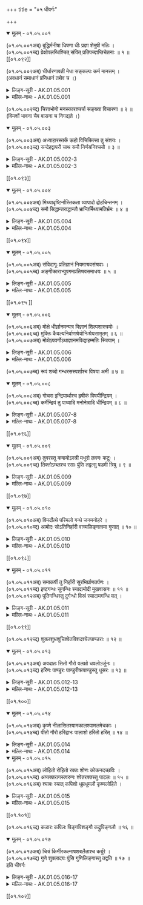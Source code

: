+++
title = "०५ धीवर्गः"

+++

<details open><summary>मूलम् - ०१.०५.००१</summary>

(०१.०५.००१अब्) बुद्धिर्मनीषा धिषणा धीः प्रज्ञा शेमुषी मतिः ।  
(०१.०५.००१च्द्) प्रेक्षोपलब्धिश्चित् संवित् प्रतिपज्ज्ञप्तिचेतनाः ॥ १ ॥  
[[०१.०९२]]

(०१.०५.००२अब्) धीर्धारणावती मेधा सङ्कल्पः कर्म मानसम् ।  
(अवधानं समाधानं प्रणिधानं तथैव च ।)

</details>

<details><summary>लिङ्ग-सूरी - AK.01.05.001</summary>

बुद्धिरिति—बुध्यतेऽनया बुद्धिः । ʻबुध अवगमने । मन्यते मनीषा । ʻमन ज्ञाने । मनस ईषावत् लाङ्गलदण्डवत् सम्बन्धाद्वा । धृष्णोतीति धिषणा । ʻञिधृषा प्रागल्भ्ये । ध्यायतेऽनया धीः । ʻध्यै चिन्तायाम् । प्रज्ञायतेऽनया प्रज्ञा । ʻज्ञा अवबोधने । शेयं मोहं मुष्णातीति शेमुषी । ʻमुष स्तेये । मन्यतेऽनयेति मतिः । ʻमन ज्ञाने । प्रेक्षते यया प्रेक्षा । ʻईक्ष दर्शने । उपलभ्यतेऽनयेति उपलब्धिः । ʻडुलभष् प्राप्तौ' । चेतन्त्यनयेति चित् । ʻचिती सञ्ज्ञाने । अनया सम्यग्वेत्तीति संवित् । ʻविद ज्ञाने । प्रतिपद्यतेऽनया प्रतिपत् । ʻपद्लृ गतौ' । ज्ञायतेऽनया ज्ञप्तिः । ʻज्ञा अवबोधने । चेतयतेऽनया चेतना । बुद्धिनामानि ॥ मेधते सर्वमनुभूतमस्यामिति मेधा । ʻमेधृ सङ्गमे । स्मृतिमद्बुद्धिनाम ॥ सम्यक् क्लृप्यतेऽनेनेति सङ्कल्पः । ʻकृपू सामर्थ्ये । मानसव्यापारनाम ॥ १ ॥
</details> 

<details><summary>मल्लि-नाथः - AK.01.05.001</summary>

बुद्धिर्मनीषा—शेमुषी । तालव्यादिः । मतिः—चेतनाः । बुद्धिनामानि । ʻप्रतिभोपलभा पण्डा' । एतानि च ॥ धीः—मेधा । धारणगुणयुक्ता धीर्मेध स्यात् ।

ʻषोढा धीस्तत्त्वधीः पण्डा मेधा धीर्धारणक्षमा ।

ऊहापोहक्षमा चार्वी गृहीतिर्ग्रहणक्षमा ॥

शुश्रूषा बहुला श्रौती श्रवणज्ञा तु चत्वरी ॥

इति षड्विधबुद्धीनां मध्ये एका ॥ सङ्कल्पः कर्म मानसम् । मानसव्यापारः सङ्कल्पः ॥ १ ॥ 
</details>

(०१.०५.००२च्द्) चित्ताभोगो मनस्कारश्चर्चा सङ्ख्या विचारणा ॥ २ ॥  
(विमर्शो भावना चैव वासना च निगद्यते ।)

<details open><summary>मूलम् - ०१.०५.००३</summary>

(०१.०५.००३अब्) अध्याहारस्तर्क ऊहो विचिकित्सा तु संशयः ।  
(०१.०५.००३च्द्) सन्देहद्वापरौ चाथ समौ निर्णयनिश्चयौ ॥ ३ ॥  
</details>

<details><summary>लिङ्ग-सूरी - AK.01.05.002-3</summary>

चित्ताभोग इति—चित्तस्य आभोगः परिपूर्णता चित्ताभोगः । मनसि करोतीति मनस्कारः । मनःपरिपूर्णतानाम् ॥ चर्च्यतेऽनया चर्चा । ʻचर्च अध्ययने । सङ्ख्यायतेऽनयेति सङ्ख्या । ʻख्या प्रकथने । विचार्यतेऽनया विचारणा । परामर्शनामानि ॥ अध्याहरतीति अध्याहारः । ʻहृञ् हरणे । तरन्त्यनेन संशयविपर्ययाविति तर्कः । ʻतॄ प्लवनतरणयोः' । ऊह्यते अनेनेति ऊहः । ʻऊह वितर्के । युक्तिप्रज्ञानामानि ॥ विचिकित्सतीति विचिकित्सा । ʻकित निवासे रोगापनयने च्ö । उभयकोटौ संशेते इति संशयः । ʻशीङ् स्वप्ने । सन्देग्धि सम्यक् बध्नातीति सन्देहः । ʻदिह उपचये । स्थाणुर्वा पुरुषो वेति द्वौ पक्षौ परौ प्रधानभूतावस्मिन्निति द्वापरः । सन्देहनामानि ॥ पुरुषसन्देहाभावं नितरां नयतीति निर्णयः । ʻणीञ् प्रापणे । निश्चिनोतीति निश्चयः । ʻचिञ् चयने । इदमित्थमिति बुद्धिनामनी ॥ २-३ ॥
</details>

<details><summary>मल्लि-नाथः - AK.01.05.002-3</summary>

चित्ताभोगो मनस्कारः । चित्ताभोगश्चित्तयत्नः । ʻआभोगो यत्नपूर्णता' इति वैजयन्ती (पृ। २३९, श्लो। ७) । स मनस्कारः स्यात् । तं मनस्कारं मनसि कारमित्युभयथा कथयन्ति ॥ चर्चा—विचारणा । मीमांसानामानि ॥ ʻमीमांसा स्याद् विचारणा' इति हलायुधः (अ। मा। १। १०) ॥ अधायाहारः—ऊहः । तर्कनामानि ॥ विचिकित्सा—द्वापरौ च । संशयनामानि । ʻवितर्को विशयः शङ्का' । एतानि च ॥ अथ—निश्चयौ । निश्चयनामनी ॥ ʻनिर्धारणा परिच्छित्तिः' । एते च ॥ २-३॥ 
</details>

[[०१.०९३]]

<details open><summary>मूलम् - ०१.०५.००४</summary>

(०१.०५.००४अब्) मिथ्यादृष्टिर्नास्तिकता व्यापादो द्रोहचिन्तनम् ।  
(०१.०५.००४च्द्) समौ सिद्धान्तराद्धान्तौ भ्रान्तिर्मिथ्यामतिर्भ्रमः ॥ ४ ॥  
</details>

<details><summary>लिङ्ग-सूरी - AK.01.05.004</summary>

मिथ्येति—मिथ्या चासौ दृष्टिश्च मिथ्यादृष्टिः। नास्ति परलोक इति मतिर्यस्य सः नास्तिकः । तस्य भावो नास्तिकता । परलोकाभावबुद्धिनामनी ॥ व्यापाद्यतेऽनेनेति व्यापादः । ʻपद गतौ' । द्रोहस्य चिन्तनं द्रोहचिन्तनम् । जिघांसाचिन्तानामनी ॥ सिद्धः अन्तो निश्चयोऽत्र सिद्धान्तः । राद्धः अन्तो राद्धः अन्तो यस्य राद्धान्तः । निर्णयविशेषनामनी ॥ भ्राम्यतेऽनयेति भ्रान्तिः । भ्रमश्च । ʻभ्रमु चलने । ʻभ्रमु अनवस्थाने इति वा धातुः । मिथ्या चासौ मतिश्च मिथ्यामतिः । अतस्मिन् तद्बुद्धिनामानि ॥ ४ ॥
</details>

<details><summary>मल्लि-नाथः - AK.01.05.004</summary>

मिथ्यादृष्टिर्नास्तिकता । नास्तिक्यनामनी ॥ व्यापादो द्रोहचिन्तनम्। द्रोहचिन्तानाम ॥ समौ राद्धान्तौ । स्थिरपक्षनामनी ॥ भ्रान्तिः—भ्रमः । अयथार्थज्ञाननामानि ॥ ʻसङ्केतस्तु समयः' । देवदत्तडित्थादिव्यहारनामनी । ʻअथाप्रतिपत्तिर्विहस्तता' । इतिकर्तव्यतावैकल्यनामनी । 

ʻस्नाता तिष्ठति मण्डलाधिपसुता वारोऽङ्गराजस्वसु-

र्द्यूते रात्रिरियं जिता कमलया देवी प्रसाद्याद्य च ।

इत्यन्तःपुरसुन्दरीपरिजनैर्विज्ञाय विज्ञापिते 

देवेनाप्रतिपत्तिमूढमनसा द्वित्राः स्थिता नाडिकाः ॥

इति ॥ ४ ॥ 
</details>

[[०१.०९४]]

<details open><summary>मूलम् - ०१.०५.००५</summary>

(०१.०५.००५अब्) संविदागूः प्रतिज्ञानं नियमाश्रवसंश्रवाः ।  
(०१.०५.००५च्द्) अङ्गीकाराभ्युपगमप्रतिश्रवसमाधयः ॥ ५ ॥  
</details>

<details><summary>लिङ्ग-सूरी - AK.01.05.005</summary>

संविदिति—संविद्यतेऽनया संवित् । ʻविद ज्ञाने । आगमनं संवेदनम् आगूः । ऊकारान्तः । आगुरते वा आगूः । ʻगुरी उद्यमने । रेफान्तःस्त्रीलिङ्गः । प्रतिज्ञायतेऽनेन प्रतिज्ञानम् । नियम्यते नियमः । ʻयम उपरमे । आशृणोतीत्याश्रवः । संश्रवश्च । प्रतिश्रवश्च । ʻश्रु श्रवणे । अङ्गीकरणमङ्गीकारः । अभ्युपगमनम् अभ्युपगमः । समाधीयते समाधिः । ʻडुधाञ् धारणपोषणयोः' । सम्प्रतिपत्तिनामानि ॥ ५ ॥
</details>

<details><summary>मल्लि-नाथः - AK.01.05.005</summary>

संविदागूः । आगूरिति पक्षे रेफान्तस्त्रिलिङ्गः, ऊकारान्तो वा ॥ प्रतिज्ञानम् । पुनर्ज्ञाननामानि ॥ नियम—समाधयः । अङ्गीकारनामानि ॥ ५ ॥ 
</details> 

[[०१.०९५ ]]

<details open><summary>मूलम् - ०१.०५.००६</summary>

(०१.०५.००६अब्) मोक्षे धीर्ज्ञानमन्यत्र विज्ञानं शिल्पशास्त्रयोः ।  
(०१.०५.००६च्द्) मुक्तिः कैवल्यनिर्वाणश्रेयोनिःश्रेयसामृतम् ॥ ६ ॥  
(०१.०५.००७अब्) मोक्षेऽपवर्गोऽथाज्ञानमविद्याहम्मतिः स्त्रियाम् ।  
</details>

<details><summary>लिङ्ग-सूरी - AK.01.05.006</summary>

मोक्ष इति—ज्ञायतेऽनेन ज्ञापम् । ʻज्ञा अवबोधने । मोक्षबुद्धिनाम ॥ विरूपं ज्ञानं विज्ञानम् । शिल्पशास्त्रादिबुद्धिनाम ॥ आत्मनः पाशाभ्यां मुक्तत्वं मुक्तिः । आत्मानं पाशेभ्यो मोचयतीति वा । ʻमुच्लृ मोक्षणे । केवलावस्था कैवल्यम् । निर्वाति निष्प्रपञ्चं गच्छत्यस्मिन्निति निर्वाण् । निर्वान्ति सर्वाणि कर्माणि अत्रेति वा । ʻवा गतिगन्धनयोः' । अतिशयेन प्रशस्यं श्रेयः । निश्चितं श्रेयोऽत्र निश्रेयसम् । नास्ति मृतं मरणमस्मिन्निति अमृतम् । आत्मानं पाशेभ्यो मोचयतीति मोक्षः । मोक्षते वा अस्मान् मोक्षः । ʻमोक्ष निरसने । पाशेभ्योऽपवर्जनम् अपवर्गः । ʻवृजी वर्जने । मोक्षनामानि ॥ विरुद्धं ज्ञानम् अज्ञानम् । विरुद्धा विद्या अविद्या । अहमित्यव्ययम् । अहमिति मतिः अहम्मतिः । अनात्मनि देहादावहम्बुद्धिनामानि ॥ ६ ॥
</details>

<details><summary>मल्लि-नाथः - AK.01.05.006</summary>

मोक्षे—धीर्ज्ञानम् । मोक्षविषया धीः बुद्धिर्ज्ञानं स्यात् ॥ अन्यत्र—शास्त्रयोः । तदतिरिक्तकलाशास्त्रविषया बुद्धिर्विज्ञानं स्यात् ॥ मुक्तिः—अपवर्गः । मोक्षनामानि ॥ अथाज्ञानम्—स्त्रियाम् । विषयेन्द्रियादौ आत्मबुद्धिनामानि ॥ ६ ॥ 
</details>

(०१.०५.००७च्द्) रूपं शब्दो गन्धरसस्पर्शाश्च विषया अमी ॥ ७ ॥  
<details open><summary>मूलम् - ०१.०५.००८</summary>

(०१.०५.००८अब्) गोचरा इन्द्रियार्थाश्च हृषीकं विषयीन्द्रियम् ।  
(०१.०५.००८च्द्) कर्मेन्द्रियं तु पाय्वादि मनोनेत्रादि धीन्द्रियम् ॥ ८ ॥  
</details>

<details><summary>लिङ्ग-सूरी - AK.01.05.007-8</summary>

रूपमिति—रूप्यते चक्षुषा निरूप्यते रूपम् । ʻरूप रूपक्रियायाम् । शपं ददातीति शब्दः । ʻशप आक्रोशे । गं गमनं धयतीति गन्धः । ʻधेट् पाने । गन्ध्यतेऽनेनेति वा । ʻगन्ध अर्दने । रस्यतेऽनेनेति रसः । ʻरस आस्वादने । स्पृश्यते स्पर्शः । ʻस्पृश संस्पर्शने । अमी पञ्च विषयगोचरेन्द्रियार्थनामानो भवन्ति ॥ विसिन्वन्ति बध्नन्दि स्वानुभवाय पुरुषं विषयाः । ʻषिञ् बन्धने । गावः इन्द्रियाणि चरन्त्यत्र गोचराः । ʻचर गतिभक्षणयोः' । इन्द्रियैरर्थ्यन्त इति इन्द्रियार्थाः । ʻअर्थ उपयाच्ञायाम् । हृष्यतीति हृषीकम् । ʻहृष तुष्टौ' । विषयोऽस्यास्तीति विषयि । इन्द्रस्य आत्मनो लिङ्गम् इन्द्रियम् । इन्द्रियनामानि ॥ कर्मणः साधनम् इन्द्रियं कर्मेन्द्रियम् । पायुवाक्पाणिपादोपस्थनामानि ॥ धियः साधनमिन्द्रियं धीन्द्रियम् । नेत्रघ्राणरसनत्वक्श्रोत्रपञ्चकस्य नामानि ॥ मनस्तूभयात्मकम् ॥ ७-८ ॥
</details>

<details><summary>मल्लि-नाथः - AK.01.05.007-8</summary>

रूपं—इन्द्रियार्थाश्च । रूपादीनां पञ्चानां नामानि ॥ हृषीकं—इन्द्रियम् । इन्द्रियसामान्यनामानि । पूर्वापरसाहचर्याद् विषयिशब्दो नपुंसकः ।

ʻविषयी राज्ञि कन्दर्पे विषयस्थजने च ना ।

अर्थवद्विषयोपेत इन्द्रिये तु नपुंसकम् ॥

इति वैजयन्ती (पृ। २६३, श्लो। ७५-६) ॥ कर्मेन्द्रियं—धीन्द्रियम् । पायूपस्थपाणिपादवाचः पञ्च कर्मेन्द्रियाणि । नेत्रश्रोत्रजिह्वाघ्राणत्वचः पञ्च बुद्धीन्द्रियाणि । काकाक्षिन्यायान्मनः कर्मेन्द्रिय बुद्धीन्द्रियं च भवति ॥ ७-८ ॥ 
</details>

[[०१.०९६]]

<details open><summary>मूलम् - ०१.०५.००९</summary>

(०१.०५.००९अब्) तुवरस्तु कषायोऽस्त्री मधुरो लवणः कटुः ।  
(०१.०५.००९च्द्) तिक्तोऽम्ब्लश्च रसाः पुंसि तद्वत्सु षडमी त्रिषु ॥ ९ ॥  
</details>

<details><summary>लिङ्ग-सूरी - AK.01.05.009</summary>

तुवर इति—तौति हृदयमिति तुवरः । ʻतु गतिवृद्धिहिंसासु । कषति पित्तमिति कषायः । ʻकष हिंसायाम् । खदिरादिरसनामनी ॥ मधु माधुर्यम् अस्यास्तीति मधुरः । इक्ष्वादिरसनाम ॥ लुनाति वातं लवणः । ʻलूङ् छेदने । सैन्धवादिरसनाम ॥ कटति क्रिमिविषादि गच्छत्यनेन कटुः । ʻकटी गतौ' । शुण्ठ्यादिरसनाम ॥ श्लेष्माणं तेजयतीति तिक्तः । ʻतिज निशाने । निम्बादिरसनाम ॥ वातममति रुजतीत्यम्व्लः । अम्ल इति वा पाठः । ʻअम रोगे । अम्बते मुखशब्दहेतुर्भवतीति अम्ब्लः । ʻअवि शब्दे । जम्बीरादिरसनाम ॥ अमी षड् गुणेषु पुंसि, तद्वत्सु विशेष्येषु त्रिषु वर्तन्ते ॥ ९ ॥
</details>

<details><summary>मल्लि-नाथः - AK.01.05.009</summary>

तुवरस्तु—रसाः । अत्राद्ये द्वे अपक्वदाडिमादिरसनामनी । ʻवोगरुपेरु' ॥ मधुर इक्ष्वादिरसनाम । ʻतीपिपेरु' ॥ लवणः सैन्धवादिरसनाम । ʻउप्पुपेरु' ॥ कटुः शुण्ठ्यादिरसनाम । ʻकारमुपेरु' ॥ तिक्तो निम्बादिरसनाम । ʻचेदुपेरु' ॥ आम्लः । अम्ब्ल इति वा पाठः । जम्बीरादिरसनाम । ʻपुलुसु' ॥ एते रसशब्दवाच्याः पुंसि ॥ तद्वत्सु षडमी त्रिषु । षडमी इत्यनेन कषायशब्दं विना रसवत्सु त्रिलिङ्गाः । तुवरा हरीतकी । मधुरं क्षीरम् । इत्यादि ॥ ९ ॥ 
</details>

[[०१.०९७]]

<details open><summary>मूलम् - ०१.०५.०१०</summary>

(०१.०५.०१०अब्) विमर्दोत्थे परिमलो गन्धे जनमनोहरे ।  
(०१.०५.०१०च्द्) आमोदः सोऽतिनिर्हारी वाच्यलिङ्गत्वमा गुणात् ॥ १० ॥  
</details>

<details><summary>लिङ्ग-सूरी - AK.01.05.010</summary>

विमर्दोत्थ इति—सुरभिमाल्यगन्धादिसम्मर्दादुत्पन्ने जनमनोहरे गन्धे परिमलः स्यात् । परिमलत इति परिमलः । ʻमल मल्ल धारणे । आ समन्तात् मोदयतीत्यामोदः । ʻमुद हर्षे । दूरव्यापि मनोहारिपरिमलनाम ॥ वाच्यलिङ्गत्वमा गुणात् । गुणवाचिशुक्लशब्दपर्यन्तं वाच्यलिङ्गता भवति ॥ १० ॥
</details>

<details><summary>मल्लि-नाथः - AK.01.05.010</summary>

विमर्दोत्थे—जनमनोहरे । माल्यसम्मर्दोत्पन्नमनोज्ञगन्धनाम ॥ आमोदः सोऽतिनिर्हारी । दूरव्यापिपरिमलनाम ॥ ʻआमोदो वापि पद्मस्य्ö ॥ वाच्यलिङ्गत्वमा गुणात् । गुणवचनशुक्लशब्दावधि इतः परं वक्ष्यमाणाः शब्दा वाच्यलिङ्गा भवन्ति ॥ १० ॥ 
</details>

[[०१.०९८]]

<details open><summary>मूलम् - ०१.०५.०११</summary>

(०१.०५.०११अब्) समाकर्षी तु निर्हारी सुरभिर्घ्राणतर्पणः ।  
(०१.०५.०११च्द्) इष्टगन्धः सुगन्धिः स्यादामोदी मुखवासनः ॥ ११ ॥  
(०१.०५.०१२अब्) पूतिगन्धिस्तु दुर्गन्धो विस्रं स्यादामगन्धि यत् ।  
</details>

<details><summary>लिङ्ग-सूरी - AK.01.05.011</summary>

समाकर्षीति—समाकर्षति चित्तमाकर्षतीति समाकर्षी । ʻकृष विलेखने । निर्हरति आकर्षत्यवश्यं चित्तमिति निर्हारी । सम्यगाकर्षणशीलकर्पूरादिगन्धद्रव्यनाम ॥ तर्पयितुं सुष्ठु रभते आरभते सुरभिः । ʻरभ राभस्ये । घ्राणतर्पणगन्धद्रव्यनाम ॥ शोभनो गन्धो यस्य सुगन्धिः । अपेक्षितगन्धवद्वस्तुनाम ॥ आमोदोऽत्रास्तीति आमोदी । मुखं वासयतीति मुखवासनः । मुखवासनयोग्ययक्षकर्दमादेर्नाम ॥ दुर्गन्धोऽस्यास्तीति दुर्गन्धिः । पूतिगन्धोऽस्यास्तीति पूतिगन्धिः । दुर्गन्ध इति वा पाठः । दुष्टगन्धिनामानि ॥ विस्यति विस्रम् । ʻविस उत्सर्गे । आमगन्धिनो नाम ॥ ११ ॥
</details>

<details><summary>मल्लि-नाथः - AK.01.05.011</summary>

समाकर्षी—तर्पणः । गन्धद्रव्यनामानि ॥ सुरभ्यादयो गन्धविशेषवाचकाश्च भवन्ति । यथा—

ʻनो जिघ्रासति चम्पकेषु सुरभिं नो चन्दने चन्द्रिकां

नोशीरे मुखवासनं हिमरुचौ नो वासनं पङ्कजे ।

नो वा गन्धिकमुत्पले विचकिले वो लिप्सते मङ्गलं

दायं दायमपावृणोति हि शकृद्विस्रार्थिनी मक्षिका ॥

इचि ॥ इष्टगन्धः—मुखवासनः । अभिलषितगन्धवन्नामानि । ʻगन्धस्येदुत्पूतिसुसुरभिभ्यः' (५। ४। १३५) इत्येकवचनग्रहणात् शोभना गन्धा अस्य सुगन्धो वायुरिति भवति ॥ पूतिगन्धस्तु दुर्गन्धः । यद्दृष्टगन्धवत् तन्नामनी । दुर्गन्धि इति तु लघुवाच्यधर्मः । तथा च शृङ्गारप्रकाशिका (पृ। ३१०-११) ʻद्विविधो वाच्यधर्मः । लघुर्गुरुश्चेति । तत्र बहुव्रीहिणा लघुः । कर्मधारयान्मत्वर्थीयेन गुरुः । तयोरादिमो यथा—

यक्षश्चक्रे जनकतनयास्नानपुण्योदकेषु

स्निग्धच्छायातरुषु वसतिं रामगिर्याश्रमेषु ॥

इति (मेघ। १। १) । अन्तिमो यथा—

आ कैलासाद् बिसकिसलयच्छेदपाथेयवन्तः

सम्पत्स्यन्ते नभसि भवतो राजहंसाः सहायाः ॥

इति (मेघ। १। ११) । विस्रं स्यादामगन्धि यत् । यन्मत्स्यादिगन्धवत्तन्नाम ॥ ११ ॥ 
</details>

[[०१.०९९]]

(०१.०५.०१२च्द्) शुक्लशुभ्रशुचिश्वेतविशदश्येतपाण्डराः ॥ १२ ॥  
<details open><summary>मूलम् - ०१.०५.०१३</summary>

(०१.०५.०१३अब्) अवदातः सितो गौरो वलक्षो धवलोऽर्जुनः ।  
(०१.०५.०१३च्द्) हरिणः पाण्डुरः पाण्डुरीषत्पाण्डुस्तु धूसरः ॥ १३ ॥  
</details>

<details><summary>लिङ्ग-सूरी - AK.01.05.012-13</summary>

शुकलेति—शोकति गच्छति मनोऽस्मिन्निति शुक्लः । ʻशुक गतौ' । शुक्रेति वा पाठः । शोभत इति शुभ्रः । ʻशुभ दीप्तौ' । शोचति शुच्यतीति वा शुचिः । ʻशुच शोके । धातूनामनेकार्थत्वात् । श्वेतते श्वेतः । ʻश्विता वर्णे । श्वयति मनोऽस्मिन्निति वा । ʻटुओश्वि गतिवृद्ध्योः' । चित्तं विशतीति विशदः । ʻविश प्रवेशने । श्यायते जनमनांसि गच्छतीति श्येतः । ʻश्यैङ् गतौ' । पण्यते स्तूयते पाण्डरः । ʻपण व्यवहारे स्तुतौ च्ö । पण्डते मनोऽस्मिन्निति वा । ʻपडि गतौ' । पाण्डुः । पाण्डुरश्च । अवदायते अवदातः । ʻदैप् शोधने । सिनोतीति मनः सितः । ʻपिञ् बन्धने । गुरते मनोऽस्मिन् उद्युङ्क्ते गौरः । ʻगुरी उद्यमने । अवलक्ष्यत इति वलक्षः । ʻलक्ष दर्शनाङ्कनयोः' । बलति पाणित्यनेन बलम् । ʻबल प्राणने । बले रक्षो वा वलक्षः । ʻलक्ष दर्शनाङ्कनयोः' । बलति प्राणित्यनेन बलम् । ʻबल प्राणने । बले रक्षो वा वलक्षः । रेफलोपः । धूयते मलोऽत्रेति धवलः । ʻघूञ् कम्पने । अर्ज्यते सर्वैरित्यर्जुनः । ʻअर्ज सर्ज अर्जने । मनो हरतीति हरिणः । ʻहृञ् हरणे । एतानि क्षीरशङ्खादिसवर्णनामानि ॥ धुनोति कुरूपतया चित्तं धूसरः । ʻधूञ् कम्पने । अव्यक्तधवलनाम ॥ १२-१३ ॥
</details>

<details><summary>मल्लि-नाथः - AK.01.05.012-13</summary>

शुक्लशुभ्र—पाण्डुः । बलक्ष इति वा । धवलनामानि ॥ ईषत्पाण्डुस्तु धूसरः । किञ्चिद्धवलनाम ॥ १२-१३ ॥ 
</details>

[[०१.१००]]

<details open><summary>मूलम् - ०१.०५.०१४</summary>

(०१.०५.०१४अब्) कृष्णे नीलासितश्यामकालश्यामलमेचकाः ।  
(०१.०५.०१४च्द्) पीतो गौरो हरिद्राभः पालाशो हरितो हरित् ॥ १४ ॥  
</details>

<details><summary>लिङ्ग-सूरी - AK.01.05.014</summary>

कृष्ण इति—कृषति चित्तमाकर्षतीति कृष्णः । ʻकृष विलेखने । नीलवर्णत्वान्नीलः । ʻनील वर्णे । सितादन्योऽसितः । श्यायते श्यामः । ʻश्यैङ् गतौ वृद्धौ च्ö । कलयति प्रेरयतीति कालः । ʻकल किल क्षेपे । श्यामद्रव्यमत्रास्तीति श्यामलः । मचति वर्णान्तरेण मिश्रीभवितुमर्हतीति मेचकः । ʻमच मुचि कल्कने । मयूरकण्ठादिवर्णनाम ॥ पिबति चित्तं पीतः । ʻपा पाने । गुरतीति गौरः । ʻगुरी उद्यमे । हरिद्राया इव आभा यस्य सः हरिद्राभः । हरिद्रादिवर्णनामानि । पलाशवर्णस्यायं पालाशः । हरति मनोऽत्रेति हरितः । हरिच्च । पलाशादिवर्णनामानि ॥ १४ ॥
</details>

<details><summary>मल्लि-नाथः - AK.01.05.014</summary>

कृष्णे—मेचकाः । कृष्णवर्णनामानि । ʻकल्माषश्च सितेतरः' । एति द्वे च ॥ पीतो—हरिद्राभः । हरिद्रावर्णनामानि ॥ पालाशो—हरित् । पलाशपत्रसदृशवर्णनामानि ॥ १४ ॥ 
</details>

<details open><summary>मूलम् - ०१.०५.०१५</summary>

(०१.०५.०१५अब्) लोहितो रोहितो रक्तः शोणः कोकनदच्छविः ।  
(०१.०५.०१५च्द्) अव्यक्तरागस्त्वरुणः श्वेतरक्तस्तु पाटलः ॥ १५ ॥  
(०१.०५.०१६अब्) श्यावः स्यात् कपिशो धूम्रधूमलौ कृष्णलोहिते ।  
</details>

<details><summary>लिङ्ग-सूरी - AK.01.05.015</summary>

लोहित इति—रोहति प्रादुर्भवति सन्ध्यादौ रोहितः । लोहितश्च । ʻरुह बीजजन्मनि प्रादुर्भावे च्ö । रज्यते रक्तः । ʻरञ्ज रागे । शोणतीति शोणः । ʻशोणृ वर्णगत्योः' । कोकनदस्य रक्तोत्पलस्येव छविर्यस्य सः कोकनदच्छविः । रक्तोत्पलवर्णनामानि ॥ आसां द्रव्यादियर्ति शीघ्रं गच्छतीत्यरुणः । ʻऋ गतौ' । अव्यक्तरागवर्णनाम । पाटलपुष्पवर्णत्वात् पाटलः । श्वेतमिश्ररक्तवर्णनाम ॥ श्यायते आगच्छतीति श्यावः । शावो वा । श्यामश्च । कपिवर्णयोगात् कपिशः । वानरवर्णनाम ॥ धूमवर्णं रातीति धूम्रः । ʻरा दाने । धूमलः । ʻला दाने । कृष्णमिश्रितलोहितवर्णनाम ॥ १५ ॥
</details>

<details><summary>मल्लि-नाथः - AK.01.05.015</summary>

लोहितो—रक्तः । रक्तवर्णनामानि । ʻताम्रो निरक्तो माञ्जिष्ठः' । एतानि च । शोणः कोकनदच्छविः । रक्तोत्पलच्छवी रक्तवर्णः शोण इत्युच्यते ॥ अव्यक्तरागस्त्वरुणः । अव्यक्तरागः रक्तवर्णोऽरुणः स्यात् ॥ श्वेतरक्तस्तु पाटलः । श्वेतमिश्ररक्तवर्णः पाटलः स्यात् ॥ श्यावः स्यात् कपिशः । हरिद्रावर्णाधिकरक्तवर्णनामनी । वानरवर्णनामनी वा ॥ अनुक्तम्—ʻपीतरक्तस्तु पिञ्जरः' । रक्तवर्णाधिकहरिद्रावर्णः पिञ्जरः इत्युच्यते ॥ धूम्र—लोहिते । कृष्णवर्णाधिकरक्तवर्णनामानि ॥ अनुक्तम्—ʻरक्तकृष्णस्तु जोनलः' । रक्तवर्णाधिककृष्णवर्णः जोनल इत्युच्यते ॥ १५ ॥ 
</details>

[[०१.१०१]]

(०१.०५.०१६च्द्) कडारः कपिलः पिङ्गपिशङ्गौ कद्रुपिङ्गलौ ॥ १६ ॥  
<details open><summary>मूलम् - ०१.०५.०१७</summary>

(०१.०५.०१७अब्) चित्रं किर्मीरकल्माषशबलैताश्च कर्बुरे ।  
(०१.०५.०१७च्द्) गुणे शुक्लादयः पुंसि गुणिलिङ्गास्तु तद्वति ॥ १७ ॥  
इति धीवर्गः

</details>

<details><summary>लिङ्ग-सूरी - AK.01.05.016-17</summary>

कडार इति—कडति प्रकर्षेण लक्ष्यत इति कडारः । ʻकड लक्षणे । कपिवर्णं लातीति कपिलः । पिङ्क्ते पिङ्गः । ʻपिजि वर्णे । पिंशतीति पिशङ्गः । ʻपिश अवयवे । कुत्सितं द्रावयतीति कद्रुः । ʻद्रा कुत्सायां गतौ' । पिङ्गवर्णं लातीति पिङ्गलः । गोरोचनादिवर्णनाम । चीयन्ते वर्णा अत्रेति चित्रम् । ʻचिञ् चयने । नानावर्णाः कीर्यन्तेऽत्रेति किर्मीरः । ʻकॄ विक्षेपे । कलयति काङ्क्षतीति कल्माषः । कलतिरनेकार्थः । शवति नानावर्णान् शबलः । ʻशव गतौ' । एति नानावर्णत्वम एतः । ʻइण् गतौ' । कीर्यन्ते नानावर्णा अत्रेति कर्बुरः । नानावर्णद्रव्यनामानि ॥ गुणे शुक्लादयः पुंसि गुणिलिङ्गास्तु तद्वति । त्रिषु इत्यर्थः ॥ १६-१७ ॥

इचि श्रीलिङ्गयसूरिविरचितायाममरकोशपदविवृतौ धीवर्गविवृतिः
</details>

<details><summary>मल्लि-नाथः - AK.01.05.016-17</summary>

कडारः—पिङ्गलौ । कपिलवर्णनामानि ॥ चित्रं—कर्बुरे । तिलतण्डुलन्यायेन दृश्यमानमिश्रवर्णनामानि ॥ गुणे—तद्वति । शुक्लादिशब्दा गुणे पुंलिङ्गा भवन्ति । गुणिनि तु त्रिलिङ्गा भवन्ति । अत्र रोहितादिशब्दानां स्त्रीत्वे रूपभेदोऽस्ति । 

ʻरोहिणी रोहिता रक्ता लोहिनी लोहिता च सा ।

लोहितिका लोहिनिका रागात् कोपादिनापि वा ॥

शोणी शोणा च पिङ्गा स्यात् पिशङ्गी हरिणी तु या ।

हरितैनी तथैता च श्येनी श्येता सिता च सा ॥

नीलैव वस्त्रे वा नाम्नि नीली प्राणिनि चौषधौ ।

शबली चैव कल्माषी कल्माषेत्यर्शआद्यचि ॥ १६-१७ ॥

इति श्रीवत्सनृसिंहसूरिसुतमल्लिनाथसूरिविरचितेऽमरपदपारिजाते धीवर्गः 
</details>

[[०१.१०२]]

